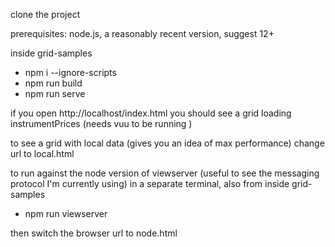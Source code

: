 clone the project

prerequisites: node.js, a reasonably recent version, suggest 12+

inside grid-samples 

  - npm i --ignore-scripts
  - npm run build
  - npm run serve

if you open http://localhost/index.html you should see a grid loading instrumentPrices (needs vuu to be running )

to see a grid with local data (gives you an idea of max performance) change url to local.html

to run against the node version of viewserver (useful to see the messaging protocol I'm currently using)
in a separate terminal, also from inside grid-samples

  - npm run viewserver

then switch the browser url to node.html

